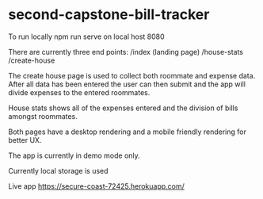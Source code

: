 # second-capstone-bill-tracker

To run locally npm run serve on local host 8080

There are currently three end points:
  /index (landing page)
  /house-stats
  /create-house

The create house page is used to collect both roommate and expense data. After all data has been
entered the user can then submit and the app will divide expenses to the entered roommates.

House stats shows all of the expenses entered and the division of bills amongst roommates.

Both pages have a desktop rendering and a mobile friendly rendering for better UX.

The app is currently in demo mode only.

Currently local storage is used

Live app https://secure-coast-72425.herokuapp.com/

